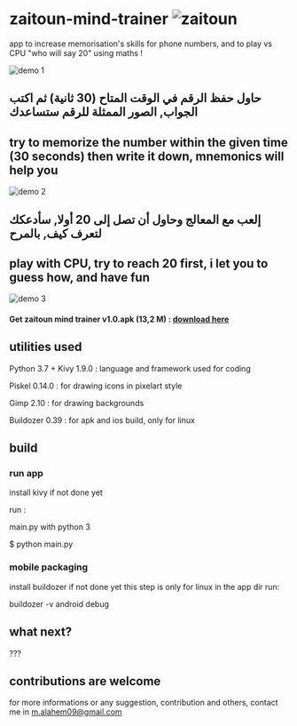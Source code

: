 # zaitoun-mind-trainer ![zaitoun](zaitoun.png)
app to increase memorisation's skills for phone numbers, and to play vs CPU "who will say 20" using maths !



![demo 1](demo1.jpg)

## حاول حفظ الرقم في الوقت المتاح (30 ثانية) ثم اكتب الجواب, الصور الممثلة للرقم ستساعدك 

## try to memorize the number within the given time (30 seconds) then write it down, mnemonics will help you
 
![demo 2](demo2.jpg)

## إلعب مع المعالج وحاول أن تصل إلى 20 أولا, سأدعكك لتعرف كيف, بالمرح

## play with CPU, try to reach 20 first, i let you to guess how, and have fun

![demo 3](demo3.jpg)



#### Get zaitoun mind trainer v1.0.apk (13,2 M) : [download here](https://github.com/monsef-alahem/zaitoun-mind-trainer/raw/master/zaitoun-mind-trainer-v1.0.apk)



## utilities used

Python 3.7 + Kivy 1.9.0 : language and framework used for coding

Piskel 0.14.0 : for drawing icons in pixelart style

Gimp 2.10 : for drawing backgrounds

Buildozer 0.39 : for apk and ios build, only for linux

## build

### run app

install kivy if not done yet

run :

main.py with python 3

$ python main.py

### mobile packaging

install buildozer if not done yet
this step is only for linux
in the app dir run:

buildozer -v android debug



## what next?

???

## contributions are welcome

for more informations or any suggestion, contribution and others, contact me in m.alahem09@gmail.com
